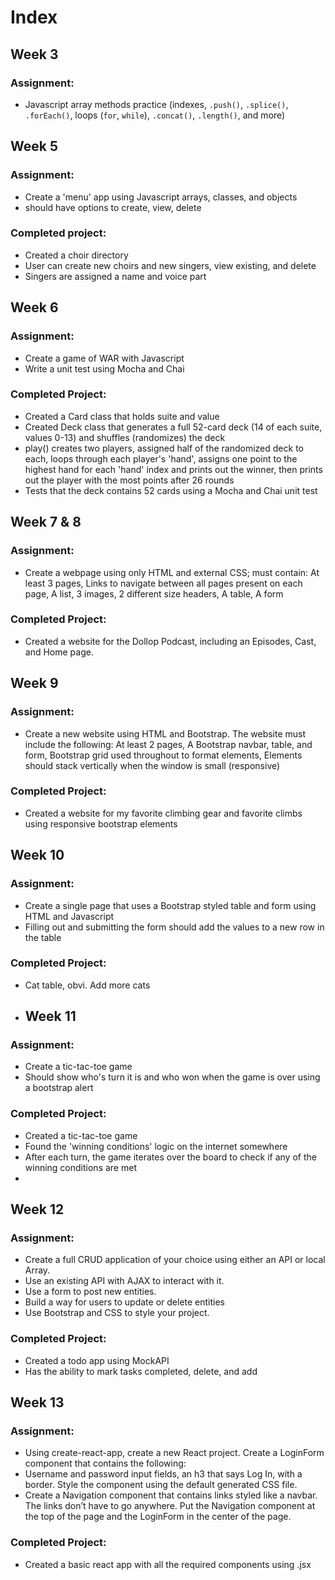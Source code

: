 # Index 

## Week 3

### Assignment: 

- Javascript array methods practice (indexes, `.push()`, `.splice()`, `.forEach()`, loops (`for`, `while`), `.concat()`, `.length()`, and more)
  
## Week 5

### Assignment: 

- Create a 'menu' app using Javascript arrays, classes, and objects
- should have options to create, view, delete
  
### Completed project:

- Created a choir directory
- User can create new choirs and new singers, view existing, and delete
- Singers are assigned a name and voice part

## Week 6

### Assignment: 

- Create a game of WAR with Javascript
- Write a unit test using Mocha and Chai
  
### Completed Project: 

- Created a Card class that holds suite and value
- Created Deck class that generates a full 52-card deck (14 of each suite, values 0-13) and shuffles (randomizes) the deck
- play() creates two players, assigned half of the randomized deck to each, loops through each player's 'hand', assigns one point to the highest hand for each 'hand' index and prints out the winner, then prints out the player with the most points after 26 rounds
- Tests that the deck contains 52 cards using a Mocha and Chai unit test

## Week 7 & 8

### Assignment: 
- Create a webpage using only HTML and external CSS; must contain: At least 3 pages, 
 Links to navigate between all pages present on each page,
 A list,
 3 images,
 2 different size headers,
 A table,
 A form

### Completed Project: 
- Created a website for the Dollop Podcast, including an Episodes, Cast, and Home page.

## Week 9

### Assignment: 
- Create a new website using HTML and Bootstrap. The website must include the following:
At least 2 pages,
A Bootstrap navbar, table, and form,
Bootstrap grid used throughout to format elements,
Elements should stack vertically when the window is small (responsive)

### Completed Project: 
- Created a website for my favorite climbing gear and favorite climbs using responsive bootstrap elements

## Week 10

### Assignment: 
- Create a single page that uses a Bootstrap styled table and form using HTML and Javascript
- Filling out and submitting the form should add the values to a new row in the table

### Completed Project: 
- Cat table, obvi. Add more cats

- ## Week 11

### Assignment: 
- Create a tic-tac-toe game
- Should show who's turn it is and who won when the game is over using a bootstrap alert

### Completed Project: 
- Created a tic-tac-toe game
- Found the 'winning conditions' logic on the internet somewhere
- After each turn, the game iterates over the board to check if any of the winning conditions are met
- 
## Week 12

### Assignment: 
- Create a full CRUD application of your choice using either an API or local Array.
- Use an existing API with AJAX to interact with it. 
- Use a form to post new entities.
- Build a way for users to update or delete entities
- Use Bootstrap and CSS to style your project.

### Completed Project: 
- Created a todo app using MockAPI
- Has the ability to mark tasks completed, delete, and add

## Week 13

### Assignment: 
- Using create-react-app, create a new React project. Create a LoginForm component that contains the following:
 - Username and password input fields, an h3 that says Log In, with a border. Style the component using the default generated CSS file.
- Create a Navigation component that contains links styled like a navbar. The links don’t have to go anywhere. Put the Navigation component at the top of the page and the LoginForm in the center of the page.

### Completed Project: 
- Created a basic react app with all the required components using .jsx

